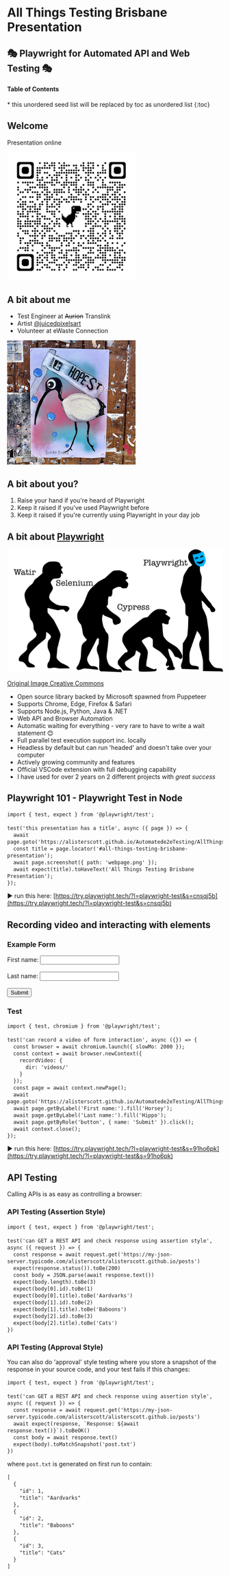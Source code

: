 # All Things Testing Brisbane Presentation

## 🎭 Playwright for Automated API and Web Testing 🎭

<nav>
  <h4>Table of Contents</h4>
  * this unordered seed list will be replaced by toc as unordered list
  {:toc}
</nav>

## Welcome

Presentation online

![qr code](/media/qrcode_presentation.png)

## A bit about me

- Test Engineer at ~~Aurion~~ Translink
- Artist [@juicedpixelsart](https://www.instagram.com/juicedpixelsart/)
- Volunteer at eWaste Connection

![juiced pixels](/media/juicedpixels.png)

## A bit about you?

1. Raise your hand if you're heard of Playwright
2. Keep it raised if you've used Playwright before
3. Keep it raised if you're currently using Playwright in your day job

## A bit about [Playwright](https://playwright.dev/)

![Test tool evolution](/media/toolevolution.png)

[Original Image Creative Commons](https://commons.wikimedia.org/w/index.php?curid=2165296)

- Open source library backed by Microsoft spawned from Puppeteer
- Supports Chrome, Edge, Firefox & Safari
- Supports Node.js, Python, Java & .NET
- Web API and Browser Automation
- Automatic waiting for everything - very rare to have to write a wait statement 😊
- Full parallel test execution support inc. locally
- Headless by default but can run 'headed' and doesn't take over your computer
- Actively growing community and features
- Official VSCode extension with full debugging capability
- I have used for over 2 years on 2 different projects with _great success_

## Playwright 101 - Playwright Test in Node 

```
import { test, expect } from '@playwright/test';

test('this presentation has a title', async ({ page }) => {
  await page.goto('https://alisterscott.github.io/Automatede2eTesting/AllThingsTestingBrisbaneMeetup');
  const title = page.locator('#all-things-testing-brisbane-presentation');
  await page.screenshot({ path: 'webpage.png' });
  await expect(title).toHaveText('All Things Testing Brisbane Presentation');
});
```

▶️ run this here: [https://try.playwright.tech/?l=playwright-test&s=cnsqj5b](https://try.playwright.tech/?l=playwright-test&s=cnsqj5b)

## Recording video and interacting with elements

### Example Form

<form>
  <label for="fname">First name:</label>
  <input type="text" id="fname" name="fname"><br><br>
  <label for="lname">Last name:</label>
  <input type="text" id="lname" name="lname"><br><br>
  <input type="submit" value="Submit">
</form>

### Test

```
import { test, chromium } from '@playwright/test';

test('can record a video of form interaction', async ({}) => {
  const browser = await chromium.launch({ slowMo: 2000 });
  const context = await browser.newContext({
    recordVideo: {
      dir: 'videos/'
    }
  });
  const page = await context.newPage();
  await page.goto('https://alisterscott.github.io/Automatede2eTesting/AllThingsTestingBrisbaneMeetup');
  await page.getByLabel('First name:').fill('Horsey');
  await page.getByLabel('Last name:').fill('Hippo');
  await page.getByRole('button', { name: 'Submit' }).click();
  await context.close();
});
```
▶️ run this here: [https://try.playwright.tech/?l=playwright-test&s=91ho6pk](https://try.playwright.tech/?l=playwright-test&s=91ho6pk)

## API Testing

Calling APIs is as easy as controlling a browser:

### API Testing (Assertion Style)

```
import { test, expect } from '@playwright/test';

test('can GET a REST API and check response using assertion style', async ({ request }) => {
  const response = await request.get('https://my-json-server.typicode.com/alisterscott/alisterscott.github.io/posts')
  expect(response.status()).toBe(200)
  const body = JSON.parse(await response.text())
  expect(body.length).toBe(3)
  expect(body[0].id).toBe(1)
  expect(body[0].title).toBe('Aardvarks')
  expect(body[1].id).toBe(2)
  expect(body[1].title).toBe('Baboons')
  expect(body[2].id).toBe(3)
  expect(body[2].title).toBe('Cats')
})
```
### API Testing (Approval Style)


You can also do 'approval' style testing where you store a snapshot of the response in your source code, and your test fails if this changes:

```
import { test, expect } from '@playwright/test';

test('can GET a REST API and check response using assertion style', async ({ request }) => {
  const response = await request.get('https://my-json-server.typicode.com/alisterscott/alisterscott.github.io/posts')
  await expect(response, `Response: ${await response.text()}`).toBeOK()
  const body = await response.text()
  expect(body).toMatchSnapshot('post.txt')
})
```

where `post.txt` is generated on first run to contain:

```
[
  {
    "id": 1,
    "title": "Aardvarks"
  },
  {
    "id": 2,
    "title": "Baboons"
  },
  {
    "id": 3,
    "title": "Cats"
  }
]
```


